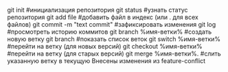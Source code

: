 git init #инициализация репозитория
git status #узнать статус репозитория
git add file #добавить файл в индекс (или . для всех файлов)
git commit -m "text commit" #зафиксировать изменения
git log #просмотреть историю коммитов
git branch %имя-ветки% #создать новую ветку
git branch #показать список веток
git switch %имя-ветки% #перейти на ветку (для новых версий)
git checkout %имя-ветки% #перейти на ветку (для старых версий)
git merge %имя-ветки%. #слить указанную ветку в текущую
Внесены изменения из feature-conflict
